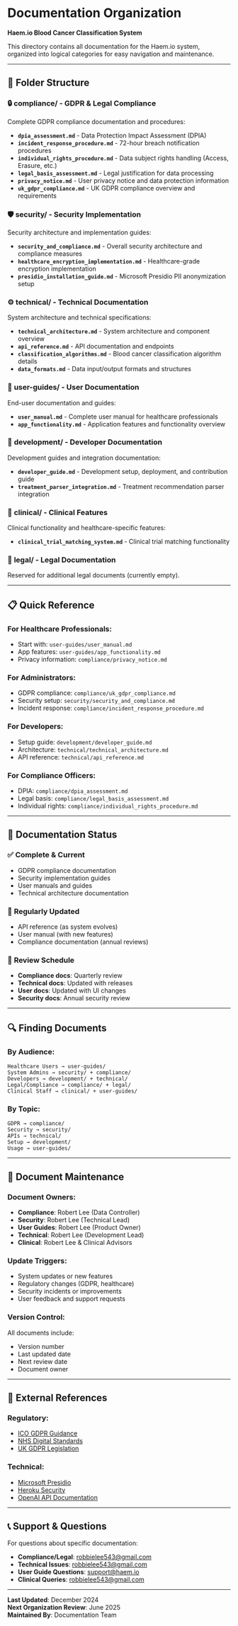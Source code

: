 # Documentation Organization
**Haem.io Blood Cancer Classification System**

This directory contains all documentation for the Haem.io system, organized into logical categories for easy navigation and maintenance.

---

## 📁 Folder Structure

### 🔒 **compliance/** - GDPR & Legal Compliance
Complete GDPR compliance documentation and procedures:

- **`dpia_assessment.md`** - Data Protection Impact Assessment (DPIA)
- **`incident_response_procedure.md`** - 72-hour breach notification procedures
- **`individual_rights_procedure.md`** - Data subject rights handling (Access, Erasure, etc.)
- **`legal_basis_assessment.md`** - Legal justification for data processing
- **`privacy_notice.md`** - User privacy notice and data protection information
- **`uk_gdpr_compliance.md`** - UK GDPR compliance overview and requirements

### 🛡️ **security/** - Security Implementation
Security architecture and implementation guides:

- **`security_and_compliance.md`** - Overall security architecture and compliance measures
- **`healthcare_encryption_implementation.md`** - Healthcare-grade encryption implementation
- **`presidio_installation_guide.md`** - Microsoft Presidio PII anonymization setup

### ⚙️ **technical/** - Technical Documentation
System architecture and technical specifications:

- **`technical_architecture.md`** - System architecture and component overview
- **`api_reference.md`** - API documentation and endpoints
- **`classification_algorithms.md`** - Blood cancer classification algorithm details
- **`data_formats.md`** - Data input/output formats and structures

### 👥 **user-guides/** - User Documentation
End-user documentation and guides:

- **`user_manual.md`** - Complete user manual for healthcare professionals
- **`app_functionality.md`** - Application features and functionality overview

### 🔧 **development/** - Developer Documentation
Development guides and integration documentation:

- **`developer_guide.md`** - Development setup, deployment, and contribution guide
- **`treatment_parser_integration.md`** - Treatment recommendation parser integration

### 🏥 **clinical/** - Clinical Features
Clinical functionality and healthcare-specific features:

- **`clinical_trial_matching_system.md`** - Clinical trial matching functionality

### 📄 **legal/** - Legal Documentation
Reserved for additional legal documents (currently empty).

---

## 📋 **Quick Reference**

### **For Healthcare Professionals:**
- Start with: `user-guides/user_manual.md`
- App features: `user-guides/app_functionality.md`
- Privacy information: `compliance/privacy_notice.md`

### **For Administrators:**
- GDPR compliance: `compliance/uk_gdpr_compliance.md`
- Security setup: `security/security_and_compliance.md`
- Incident response: `compliance/incident_response_procedure.md`

### **For Developers:**
- Setup guide: `development/developer_guide.md`
- Architecture: `technical/technical_architecture.md`
- API reference: `technical/api_reference.md`

### **For Compliance Officers:**
- DPIA: `compliance/dpia_assessment.md`
- Legal basis: `compliance/legal_basis_assessment.md`
- Individual rights: `compliance/individual_rights_procedure.md`

---

## 🎯 **Documentation Status**

### ✅ **Complete & Current**
- GDPR compliance documentation
- Security implementation guides
- User manuals and guides
- Technical architecture documentation

### 🔄 **Regularly Updated**
- API reference (as system evolves)
- User manual (with new features)
- Compliance documentation (annual reviews)

### 📅 **Review Schedule**
- **Compliance docs**: Quarterly review
- **Technical docs**: Updated with releases
- **User docs**: Updated with UI changes
- **Security docs**: Annual security review

---

## 🔍 **Finding Documents**

### **By Audience:**
```
Healthcare Users → user-guides/
System Admins → security/ + compliance/
Developers → development/ + technical/
Legal/Compliance → compliance/ + legal/
Clinical Staff → clinical/ + user-guides/
```

### **By Topic:**
```
GDPR → compliance/
Security → security/
APIs → technical/
Setup → development/
Usage → user-guides/
```

---

## 📝 **Document Maintenance**

### **Document Owners:**
- **Compliance**: Robert Lee (Data Controller)
- **Security**: Robert Lee (Technical Lead)
- **User Guides**: Robert Lee (Product Owner)
- **Technical**: Robert Lee (Development Lead)
- **Clinical**: Robert Lee & Clinical Advisors

### **Update Triggers:**
- System updates or new features
- Regulatory changes (GDPR, healthcare)
- Security incidents or improvements
- User feedback and support requests

### **Version Control:**
All documents include:
- Version number
- Last updated date
- Next review date
- Document owner

---

## 🔗 **External References**

### **Regulatory:**
- [ICO GDPR Guidance](https://ico.org.uk/for-organisations/guide-to-data-protection/)
- [NHS Digital Standards](https://digital.nhs.uk/data-and-information)
- [UK GDPR Legislation](https://www.gov.uk/data-protection)

### **Technical:**
- [Microsoft Presidio](https://microsoft.github.io/presidio/)
- [Heroku Security](https://devcenter.heroku.com/articles/security)
- [OpenAI API Documentation](https://platform.openai.com/docs)

---

## 📞 **Support & Questions**

For questions about specific documentation:

- **Compliance/Legal**: robbielee543@gmail.com
- **Technical Issues**: robbielee543@gmail.com
- **User Guide Questions**: support@haem.io
- **Clinical Queries**: robbielee543@gmail.com

---

**Last Updated**: December 2024  
**Next Organization Review**: June 2025  
**Maintained By**: Documentation Team 